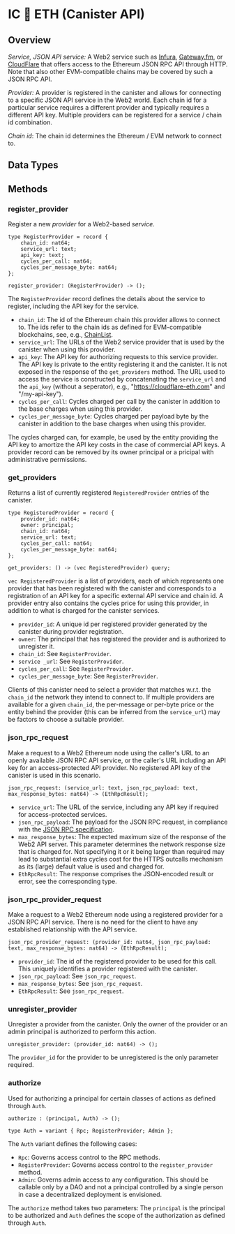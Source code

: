# IC 🔗 ETH (Canister API)

## Overview

*Service, JSON API service:* A Web2 service such as [Infura](https://www.infura.io/), [Gateway.fm](https://gateway.fm/), or [CloudFlare](https://www.cloudflare.com/en-gb/web3/) that offers access to the Ethereum JSON RPC API through HTTP. Note that also other EVM-compatible chains may be covered by such a JSON RPC API.

*Provider:* A provider is registered in the canister and allows for connecting to a specific JSON API service in the Web2 world. Each chain id for a particular service requires a different provider and typically requires a different API key. Multiple providers can be registered for a service / chain id combination.

*Chain id*: The chain id determines the Ethereum / EVM network to connect to.

## Data Types

## Methods

### register_provider

Register a new *provider* for a Web2-based *service*.

```candid
type RegisterProvider = record {
    chain_id: nat64;
    service_url: text;
    api_key: text;
    cycles_per_call: nat64;
    cycles_per_message_byte: nat64;
};

register_provider: (RegisterProvider) -> ();
```

The `RegisterProvider` record defines the details about the service to register, including the API key for the service.
* `chain_id`: The id of the Ethereum chain this provider allows to connect to. The ids refer to the chain ids as defined for EVM-compatible blockchains, see, e.g., [ChainList](https://chainlist.org/?testnets=true).
* `service_url`: The URLs of the Web2 service provider that is used by the canister when using this provider.
* `api_key`: The API key for authorizing requests to this service provider. The API key is private to the entity registering it and the canister. It is not exposed in the response of the `get_providers` method. The URL used to access the service is constructed by concatenating the `service_url` and the `api_key` (without a seperator), e.g., "https://cloudflare-eth.com" and "/my-api-key").
* `cycles_per_call`: Cycles charged per call by the canister in addition to the base charges when using this provider.
* `cycles_per_message_byte`: Cycles charged per payload byte by the canister in addition to the base charges when using this provider.

The cycles charged can, for example, be used by the entity providing the API key to amortize the API key costs in the case of commercial API keys. A provider record can be removed by its owner principal or a pricipal with administrative permissions.

### get_providers

Returns a list of currently registered `RegisteredProvider` entries of the canister.

```candid
type RegisteredProvider = record {
    provider_id: nat64;
    owner: principal;
    chain_id: nat64;
    service_url: text;
    cycles_per_call: nat64;
    cycles_per_message_byte: nat64;
};

get_providers: () -> (vec RegisteredProvider) query;
```

`vec RegisteredProvider` is a list of providers, each of which represents one provider that has been registered with the canister and corresponds to a registration of an API key for a specific external API service and chain id. A provider entry also contains the cycles price for using this provider, in addition to what is charged for the canister services.

* `provider_id`: A unique id per registered provider generated by the canister during provider registration.
* `owner`: The principal that has registered the provider and is authorized to unregister it.
* `chain_id`: See `RegisterProvider`.
* `service _url`: See `RegisterProvider`.
* `cycles_per_call`: See `RegisterProvider`.
* `cycles_per_message_byte`: See `RegisterProvider`.

Clients of this canister need to select a provider that matches w.r.t. the `chain_id` the network they intend to connect to. If multiple providers are available for a given `chain_id`, the per-message or per-byte price or the entity behind the provider (this can be inferred from the `service_url`) may be factors to choose a suitable provider.

### json_rpc_request

Make a request to a Web2 Ethereum node using the caller's URL to an openly available JSON RPC API service, or the caller's URL including an API key for an access-protected API provider. No registered API key of the canister is used in this scenario.

    json_rpc_request: (service_url: text, json_rpc_payload: text, max_response_bytes: nat64) -> (EthRpcResult);

* `service_url`: The URL of the service, including any API key if required for access-protected services.
* `json_rpc_payload`: The payload for the JSON RPC request, in compliance with the [JSON RPC specification](https://www.jsonrpc.org/specification).
* `max_response_bytes`: The expected maximum size of the response of the Web2 API server. This parameter determines the network response size that is charged for. Not specifying it or it being larger than required may lead to substantial extra cycles cost for the HTTPS outcalls mechanism as its (large) default value is used and charged for.
* `EthRpcResult`: The response comprises the JSON-encoded result or error, see the corresponding type.

### json_rpc_provider_request

Make a request to a Web2 Ethereum node using a registered provider for a JSON RPC API service. There is no need for the client to have any established relationship with the API service.

    json_rpc_provider_request: (provider_id: nat64, json_rpc_payload: text, max_response_bytes: nat64) -> (EthRpcResult);

* `provider_id`: The id of the registered provider to be used for this call. This uniquely identifies a provider registered with the canister.
* `json_rpc_payload`: See `json_rpc_request`.
* `max_response_bytes`: See `json_rpc_request`.
* `EthRpcResult`: See `json_rpc_request`.

### unregister_provider

Unregister a provider from the canister. Only the owner of the provider or an admin principal is authorized to perform this action.

```candid
unregister_provider: (provider_id: nat64) -> ();
```

The `provider_id` for the provider to be unregistered is the only parameter required.

### authorize

Used for authorizing a principal for certain classes of actions as defined through `Auth`.

```candid
authorize : (principal, Auth) -> ();

type Auth = variant { Rpc; RegisterProvider; Admin };
```

The `Auth` variant defines the following cases:
* `Rpc`: Governs access control to the RPC methods.
* `RegisterProvider`: Governs access control to the `register_provider` method.
* `Admin`: Governs admin access to any configuration. This should be callable only by a DAO and not a principal controlled by a single person in case a decentralized deployment is envisioned.

The `authorize` method takes two parameters: The `principal` is the principal to be authorized and `Auth` defines the scope of the authorization as defined through `Auth`.
